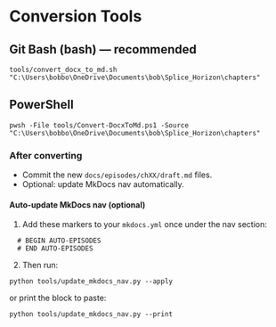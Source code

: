 # Conversion Tools

## Git Bash (bash) — recommended
```
tools/convert_docx_to_md.sh "C:\Users\bobbo\OneDrive\Documents\bob\Splice_Horizon\chapters"
```

## PowerShell
```
pwsh -File tools/Convert-DocxToMd.ps1 -Source "C:\Users\bobbo\OneDrive\Documents\bob\Splice_Horizon\chapters"
```

### After converting
- Commit the new `docs/episodes/chXX/draft.md` files.
- Optional: update MkDocs nav automatically.

#### Auto-update MkDocs nav (optional)
1) Add these markers to your `mkdocs.yml` once under the nav section:
```
  # BEGIN AUTO-EPISODES
  # END AUTO-EPISODES
```
2) Then run:
```
python tools/update_mkdocs_nav.py --apply
```
or print the block to paste:
```
python tools/update_mkdocs_nav.py --print
```

